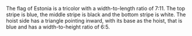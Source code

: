 The flag of Estonia is a tricolor with a width-to-length ratio of 7:11. The top stripe is blue, the middle stripe is black and the bottom stripe is white. The hoist side has a triangle pointing inward, with its base as the hoist, that is blue and has a width-to-height ratio of 6:5.